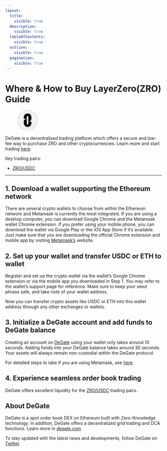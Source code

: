 ```yaml
---
layout:
  title:
    visible: true
  description:
    visible: true
  tableOfContents:
    visible: true
  outline:
    visible: true
  pagination:
    visible: true
---
```


# Where & How to Buy LayerZero(ZRO) Guide

<figure><img src="../.gitbook/assets/zro_0x6985884c4392d348587b19cb9eaaf157f13271cd1718894899757.jpg" alt="ZRO" width="64" style="border-radius: 50%;"><figcaption></figcaption></figure>

DeGate is a decentralised trading platform which offers a secure and low-fee way to purchase ZRO and other cryptocurrencies. Learn more and start trading [here](https://app.degate.com/trade/USDC/0x6985884c4392d348587b19cb9eaaf157f13271cd?utm_source=howtobuy).&#x20;

Key trading pairs:

* [ZRO/USDC](https://app.degate.com/trade/USDC/0x6985884c4392d348587b19cb9eaaf157f13271cd?utm_source=howtobuy)

***

## 1. Download a wallet supporting the Ethereum network

There are several crypto wallets to choose from within the Ethereum network and Metamask is currently the most integrated. If you are using a desktop computer, you can download Google Chrome and the Metamask wallet Chrome extension. If you prefer using your mobile phone, you can download the wallet via Google Play or the iOS App Store if it’s available. Just make sure that you are downloading the official Chrome extension and mobile app by visiting [Metamask’s](https://metamask.io/) website.

## 2. Set up your wallet and transfer USDC or ETH to wallet

Register and set up the crypto wallet via the wallet’s Google Chrome extension or via the mobile app you downloaded in Step 1. You may refer to the wallet’s support page for reference. Make sure to keep your seed phrase safe, and take note of your wallet address.&#x20;

Now you can transfer crypto assets like USDC or ETH into this wallet address through any other exchanges or wallets.

## 3. Initialize a DeGate account and add funds to DeGate balance

Creating an account on [DeGate](https://app.degate.com/?utm_source=ZRO_howtobuy) using your wallet only takes around 10 seconds. Adding funds into your DeGate balance takes around 30 seconds. Your assets will always remain non-custodial within the DeGate protocol.

For detailed steps to take if you are using Metamask, see [here](https://docs.degate.com/v/product_en/main-features/wallet-connectivity/metamask)

## 4. Experience seamless order book trading

DeGate offers excellent liquidity for the [ZRO/USDC](https://app.degate.com/trade/USDC/0x6985884c4392d348587b19cb9eaaf157f13271cd?utm_source=howtobuy) trading pairs.&#x20;

## About DeGate

DeGate is a spot order book DEX on Ethereum built with Zero-Knowledge technology. In addition, DeGate offers a decentralized grid trading and DCA functions.  Learn more in [degate.com](https://degate.com/?utm_source=ZRO_howtobuy).

To stay updated with the latest news and developments, follow DeGate on [Twitter](https://twitter.com/degatedex).
